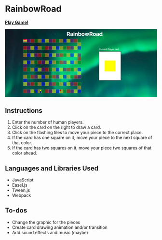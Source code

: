 # RainbowRoad

**[Play Game!](http://edwin-lai.github.io/RainbowRoad/)**

![RainbowRoad](/img/RainbowRoadScreenshot.png)

## Instructions
1. Enter the number of human players.
2. Click on the card on the right to draw a card.
3. Click on the flashing tiles to move your piece to the correct place.
4. If the card has one square on it, move your piece to the next square of that color.
5. If the card has two squares on it, move your piece two squares of that color ahead.

## Languages and Libraries Used
- JavaScript
- Easel.js
- Tween.js
- Webpack

## To-dos
- Change the graphic for the pieces
- Create card drawing animation and/or transition
- Add sound effects and music (maybe)
